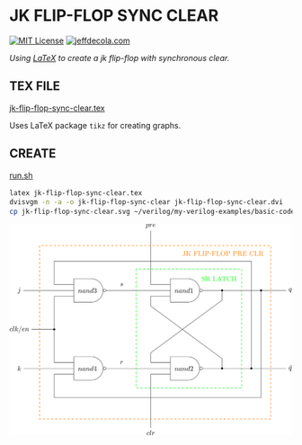 # JK FLIP-FLOP SYNC CLEAR

[![MIT License](http://img.shields.io/:license-mit-blue.svg)](http://jeffdecola.mit-license.org)
[![jeffdecola.com](https://img.shields.io/badge/website-jeffdecola.com-blue)](https://jeffdecola.com)

_Using
[LaTeX](https://github.com/JeffDeCola/my-cheat-sheets/tree/master/software/development/languages/latex-cheat-sheet/)
to create a jk flip-flop with synchronous clear._

## TEX FILE

[jk-flip-flop-sync-clear.tex](https://github.com/JeffDeCola/my-latex-renders/blob/master/mathematics/applied/electrical-engineering/sequential-logic/jk-flip-flop-sync-clear/jk-flip-flop-sync-clear.tex)

Uses LaTeX package `tikz` for creating graphs.

## CREATE

[run.sh](https://github.com/JeffDeCola/my-latex-renders/blob/master/mathematics/applied/electrical-engineering/sequential-logic/jk-flip-flop-sync-clear/run.sh)

```bash
latex jk-flip-flop-sync-clear.tex
dvisvgm -n -a -o jk-flip-flop-sync-clear jk-flip-flop-sync-clear.dvi
cp jk-flip-flop-sync-clear.svg ~/verilog/my-verilog-examples/basic-code/sequential-logic/jk_flip_flop_sync_clear/svgs/.
```

<p align="center">
    <img src="jk-flip-flop-sync-clear.svg"
    align="middle"
</p>
